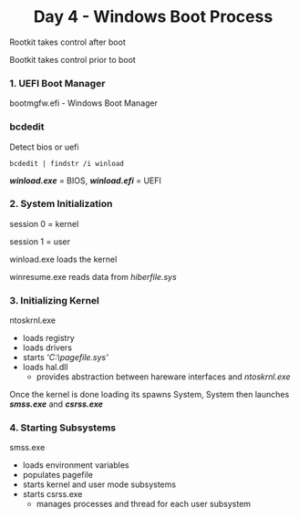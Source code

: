 <style>
  .centered {
    text-align: center;
  }
</style>

<h1 class="centered" >Day 4 - Windows Boot Process</h1>

Rootkit takes control after boot

Bootkit takes control prior to boot

###  1. UEFI Boot Manager
bootmgfw.efi - Windows Boot Manager

### bcdedit
Detect bios or uefi
```CMD
bcdedit | findstr /i winload
```
***winload.exe*** = BIOS, ***winload.efi*** = UEFI

### 2. System Initialization
session 0 = kernel

session 1 = user

winload.exe loads the kernel

winresume.exe reads data from *hiberfile.sys*

### 3. Initializing Kernel
ntoskrnl.exe
- loads registry
- loads drivers
- starts *'C:\pagefile.sys'*
- loads hal.dll
  - provides abstraction between hareware interfaces and *ntoskrnl.exe*

Once the kernel is done loading its spawns System, System then launches ***smss.exe*** and ***csrss.exe***

### 4. Starting Subsystems
smss.exe
- loads environment variables
- populates pagefile
- starts kernel and user mode subsystems
- starts csrss.exe
  - manages processes and thread for each user subsystem

